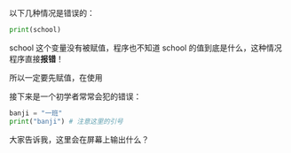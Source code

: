 以下几种情况是错误的：

```py
print(school)
```

school 这个变量没有被赋值，程序也不知道 school 的值到底是什么，这种情况程序直接**报错**！

所以一定要先赋值，在使用

接下来是一个初学者常常会犯的错误：

```py
banji = "一班"
print("banji") # 注意这里的引号
```

大家告诉我，这里会在屏幕上输出什么？

